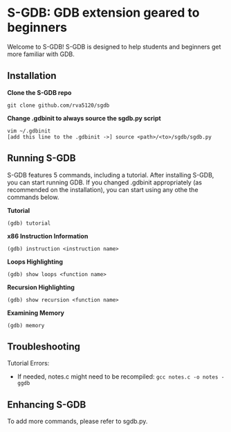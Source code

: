 # S-GDB: GDB extension geared to beginners
Welcome to S-GDB! S-GDB is designed to help students and beginners get more familiar with GDB.

## Installation
**Clone the S-GDB repo**
```
git clone github.com/rva5120/sgdb
```

**Change .gdbinit to always source the sgdb.py script**
```
vim ~/.gdbinit
[add this line to the .gdbinit ->] source <path>/<to>/sgdb/sgdb.py
```


## Running S-GDB
S-GDB features 5 commands, including a tutorial. After installing S-GDB, you can start running GDB.
If you changed .gdbinit appropriately (as recommended on the installation), you can start using
any othe the commands below.

**Tutorial**
```
(gdb) tutorial
```

**x86 Instruction Information**
```
(gdb) instruction <instruction name>
```

**Loops Highlighting**
```
(gdb) show loops <function name>
```

**Recursion Highlighting**
```
(gdb) show recursion <function name>
```

**Examining Memory**
```
(gdb) memory
````


## Troubleshooting
Tutorial Errors:
  - If needed, notes.c might need to be recompiled: `gcc notes.c -o notes -ggdb`


## Enhancing S-GDB
To add more commands, please refer to sgdb.py.
